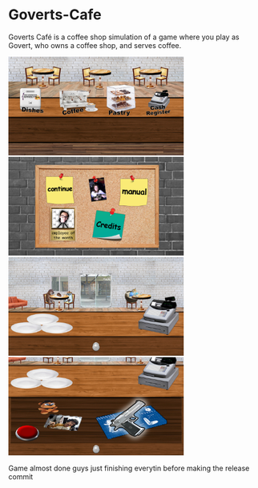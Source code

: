 # Goverts-Cafe
Goverts Café is a coffee shop simulation of a game where you play as Govert, who owns a coffee shop, and serves coffee.

<img src="https://github.com/ACerealBowl/Goverts-Cafe/blob/main/Promotional/bar-zoom-out-HD.jpg?raw=true" alt="Bar Zoom Out" width="350" />
<img src="https://github.com/ACerealBowl/Goverts-Cafe/blob/main/Promotional/touch-screen-HD.jpg?raw=true" alt="Pause Menu" width="350" />
<img src="https://github.com/ACerealBowl/Goverts-Cafe/blob/main/Promotional/drawer-HD.jpg?raw=true" alt="Cashier" width="350" />
<img src="https://github.com/ACerealBowl/Goverts-Cafe/blob/main/Promotional/drawer-HD2.jpg?raw=true" alt="Gun." width="350" />

Game almost done guys just finishing everytin before making the release commit


